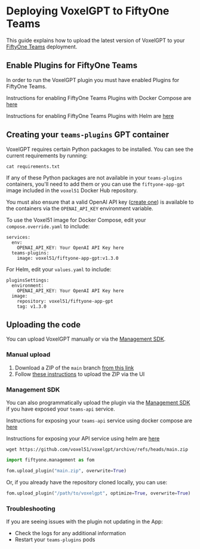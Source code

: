 # Deploying VoxelGPT to FiftyOne Teams

This guide explains how to upload the latest version of VoxelGPT to your
[FiftyOne Teams](https://voxel51.com/fiftyone-teams) deployment.

## Enable Plugins for FiftyOne Teams

In order to run the VoxelGPT plugin you must have enabled Plugins for
FiftyOne Teams.

Instructions for enabling  FiftyOne Teams Plugins with Docker Compose
are [here](https://github.com/voxel51/fiftyone-teams-app-deploy/tree/main/docker#enabling-fiftyone-teams-plugins)

Instructions for enabling FiftyOne Teams Plugins with Helm are
[here](https://helm.fiftyone.ai/#enabling-fiftyone-teams-plugins)

## Creating your `teams-plugins` GPT container

VoxelGPT requires certain Python packages to be installed. You can see the
current requirements by running:

```shell
cat requirements.txt
```

If any of these Python packages are not available in your `teams-plugins`
containers, you'll need to add them or you can use the `fiftyone-app-gpt`
image included in the `voxel51` Docker Hub repository.

You must also ensure that a valid OpenAI API key
([create one](https://platform.openai.com/account/api-keys)) is available to
the containers via the `OPENAI_API_KEY` environment variable.

To use the Voxel51 image for Docker Compose, edit your
 `compose.override.yaml` to include:

```
services:
  env:
    OPENAI_API_KEY: Your OpenAI API Key here
  teams-plugins:
    image: voxel51/fiftyone-app-gpt:v1.3.0
```

For Helm, edit your `values.yaml` to include:

```
pluginsSettings:
  environment:
    OPENAI_API_KEY: Your OpenAI API Key here
  image:
    repository: voxel51/fiftyone-app-gpt
	tag: v1.3.0
```


## Uploading the code

You can upload VoxelGPT manually or via the
[Management SDK](https://docs.voxel51.com/teams/management_sdk.html).

### Manual upload

1.  Download a ZIP of the `main` branch
    [from this link](https://github.com/voxel51/voxelgpt/archive/refs/heads/main.zip)
2.  Follow
    [these instructions](https://docs.voxel51.com/teams/teams_plugins.html) to
    upload the ZIP via the UI

### Management SDK

You can also programmatically upload the plugin via the
[Management SDK](https://docs.voxel51.com/teams/management_sdk.html) if you
have exposed your `teams-api` service.

Instructions for exposing your `teams-api` service using docker compose
are [here](https://github.com/voxel51/fiftyone-teams-app-deploy/blob/main/docker/docs/expose-teams-api.md)

Instructions for exposing your API service using helm are
[here](https://helm.fiftyone.ai/docs/expose-teams-api.html)

```shell
wget https://github.com/voxel51/voxelgpt/archive/refs/heads/main.zip
```

```py
import fiftyone.management as fom

fom.upload_plugin("main.zip", overwrite=True)
```

Or, if you already have the repository cloned locally, you can use:

```py
fom.upload_plugin("/path/to/voxelgpt", optimize=True, overwrite=True)
```

### Troubleshooting

If you are seeing issues with the plugin not updating in the App:

-   Check the logs for any additional information
-   Restart your `teams-plugins` pods
